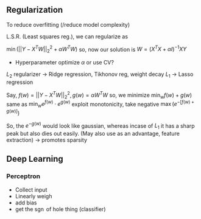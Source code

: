 ## Regularization
To reduce overfitting (/reduce model complexity)

L.S.R. (Least squares reg.), we can regularize as

$\min(||Y-X^TW||_2^2+\alpha W^TW)$
so, now our solution is $W=(X^TX+\alpha I)^{-1}XY$

- Hyperparameter optimize $\alpha$ or use CV?

$L_2$ regularizer -> Ridge regression, Tikhonov reg, weight decay
$L_1$ -> Lasso regression

Say, $f(w) = ||Y-X^TW||_2^2, g(w)=\alpha W^TW$
so, we minimize $\min_w{f(w)+g(w)}$
same as $\min_w e^{f(w)}\cdot e^{g(w)}$ 
exploit monotonicity, take negative
$\max(e^{-[f(w)+g(w)]})$

So, the $e^{-g(w)}$ would look like gaussian, whereas incase of $L_1$ it has a sharp peak but also dies out easily. (May also use as an advantage, feature extraction) -> promotes sparsity

## Deep Learning
### Perceptron
- Collect input
- Linearly weigh
- add bias
- get the $\operatorname{sgn}$ of hole thing (classifier)
